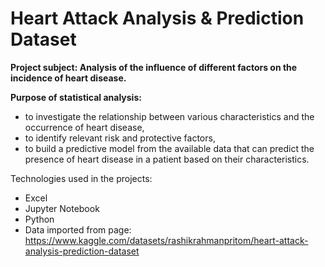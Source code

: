 # Heart Attack Analysis & Prediction Dataset

**Project subject: Analysis of the influence of different factors on the incidence of heart disease.**

**Purpose of statistical analysis:**
- to investigate the relationship between various characteristics and the occurrence of heart disease,
- to identify relevant risk and protective factors,
- to build a predictive model from the available data that can predict the presence of heart disease in a patient based on their characteristics.

Technologies used in the projects:
- Excel
- Jupyter Notebook
- Python
- Data imported from page:  https://www.kaggle.com/datasets/rashikrahmanpritom/heart-attack-analysis-prediction-dataset 
